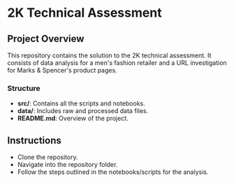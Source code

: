 # 2K Technical Assessment

## Project Overview
This repository contains the solution to the 2K technical assessment. It consists of data analysis for a men's fashion retailer and a URL investigation for Marks & Spencer's product pages.

### Structure
- **src/**: Contains all the scripts and notebooks.
- **data/**: Includes raw and processed data files.
- **README.md**: Overview of the project.

## Instructions
- Clone the repository.
- Navigate into the repository folder.
- Follow the steps outlined in the notebooks/scripts for the analysis.
